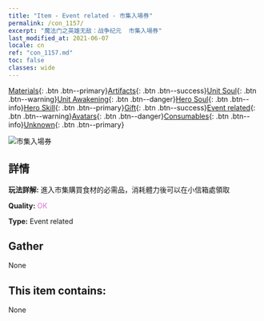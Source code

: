 ```yaml
---
title: "Item - Event related - 市集入場券"
permalink: /con_1157/
excerpt: "魔法门之英雄无敌：战争纪元  市集入場券"
last_modified_at: 2021-06-07
locale: cn
ref: "con_1157.md"
toc: false
classes: wide
---
```

 [Materials](/ItemsCN/){: .btn .btn--primary}[Artifacts](/ItemsCN/Artifacts/){: .btn .btn--success}[Unit Soul](/ItemsCN/UnitSoul/){: .btn .btn--warning}[Unit Awakening](/ItemsCN/UnitAwakening/){: .btn .btn--danger}[Hero Soul](/ItemsCN/HeroSoul/){: .btn .btn--info}[Hero Skill](/ItemsCN/HeroSkill/){: .btn .btn--primary}[Gift](/ItemsCN/Gift/){: .btn .btn--success}[Event related](/ItemsCN/Events/){: .btn .btn--warning}[Avatars](/ItemsCN/Avatars/){: .btn .btn--danger}[Consumables](/ItemsCN/Consumables/){: .btn .btn--info}[Unknown](/ItemsCN/Unknown/){: .btn .btn--primary}

 ![市集入場券](/images/t/i_8150000.png)

## 詳情
 **玩法詳解:** 進入市集購買食材的必需品，消耗體力後可以在小信箱處領取

 **Quality:** <span style="color: #DA70D6">OK</span>

 **Type:** Event related

## Gather

  None

## This item contains:

  None

